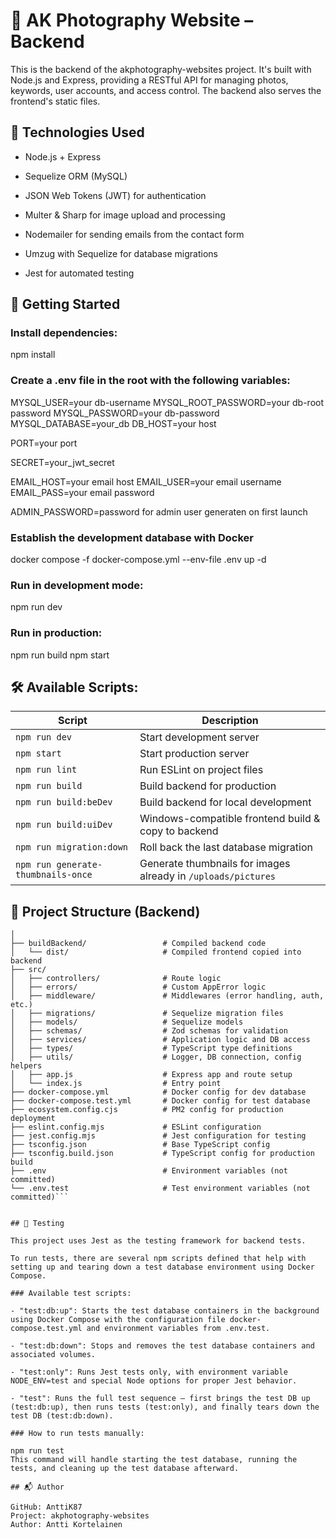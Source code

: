 # 📸 AK Photography Website – Backend

This is the backend of the akphotography-websites project. It's built with Node.js and Express, providing a RESTful API for managing photos, keywords, user accounts, and access control. The backend also serves the frontend's static files.

## 🔧 Technologies Used

- Node.js + Express

- Sequelize ORM (MySQL)

- JSON Web Tokens (JWT) for authentication

- Multer & Sharp for image upload and processing

- Nodemailer for sending emails from the contact form

- Umzug with Sequelize for database migrations

- Jest for automated testing

## 🚀 Getting Started

### Install dependencies:

npm install

### Create a .env file in the root with the following variables:

MYSQL_USER=your db-username
MYSQL_ROOT_PASSWORD=your db-root password
MYSQL_PASSWORD=your db-password
MYSQL_DATABASE=your_db
DB_HOST=your host

PORT=your port

SECRET=your_jwt_secret

EMAIL_HOST=your email host
EMAIL_USER=your email username
EMAIL_PASS=your email password

ADMIN_PASSWORD=password for admin user generaten on first launch

### Establish the development database with Docker

docker compose -f docker-compose.yml --env-file .env up -d

### Run in development mode:

npm run dev

### Run in production:

npm run build
npm start

## 🛠 Available Scripts:

| Script                             | Description                                                   |
| ---------------------------------- | ------------------------------------------------------------- |
| `npm run dev`                      | Start development server                                      |
| `npm start`                        | Start production server                                       |
| `npm run lint`                     | Run ESLint on project files                                   |
| `npm run build`                    | Build backend for production                                  |
| `npm run build:beDev`              | Build backend for local development                           |
| `npm run build:uiDev`              | Windows-compatible frontend build & copy to backend           |
| `npm run migration:down`           | Roll back the last database migration                         |
| `npm run generate-thumbnails-once` | Generate thumbnails for images already in `/uploads/pictures` |

## 📁 Project Structure (Backend)

````/backend
│
├── buildBackend/                 # Compiled backend code
│   └── dist/                     # Compiled frontend copied into backend
├── src/
│   ├── controllers/              # Route logic
│   ├── errors/                   # Custom AppError logic
│   ├── middleware/               # Middlewares (error handling, auth, etc.)
│   ├── migrations/               # Sequelize migration files
│   ├── models/                   # Sequelize models
│   ├── schemas/                  # Zod schemas for validation
│   ├── services/                 # Application logic and DB access
│   ├── types/                    # TypeScript type definitions
│   ├── utils/                    # Logger, DB connection, config helpers
│   ├── app.js                    # Express app and route setup
│   └── index.js                  # Entry point
├── docker-compose.yml            # Docker config for dev database
├── docker-compose.test.yml       # Docker config for test database
├── ecosystem.config.cjs          # PM2 config for production deployment
├── eslint.config.mjs             # ESLint configuration
├── jest.config.mjs               # Jest configuration for testing
├── tsconfig.json                 # Base TypeScript config
├── tsconfig.build.json           # TypeScript config for production build
├── .env                          # Environment variables (not committed)
└── .env.test                     # Test environment variables (not committed)```


## 🧪 Testing

This project uses Jest as the testing framework for backend tests.

To run tests, there are several npm scripts defined that help with setting up and tearing down a test database environment using Docker Compose.

### Available test scripts:

- "test:db:up": Starts the test database containers in the background using Docker Compose with the configuration file docker-compose.test.yml and environment variables from .env.test.

- "test:db:down": Stops and removes the test database containers and associated volumes.

- "test:only": Runs Jest tests only, with environment variable NODE_ENV=test and special Node options for proper Jest behavior.

- "test": Runs the full test sequence — first brings the test DB up (test:db:up), then runs tests (test:only), and finally tears down the test DB (test:db:down).

### How to run tests manually:

npm run test
This command will handle starting the test database, running the tests, and cleaning up the test database afterward.

## 📬 Author

GitHub: AnttiK87
Project: akphotography-websites
Author: Antti Kortelainen
````
